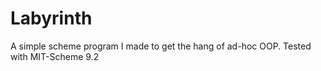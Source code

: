 # Labyrinth
A simple scheme program I made to get the hang of ad-hoc OOP.
Tested with MIT-Scheme 9.2
